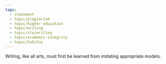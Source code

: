 ```yaml
---
tags:
  - statement
  - topic/plagiarism
  - topic/higher-education
  - topic/writing
  - topic/sla/writing
  - topic/academic-integrity
  - topic/habitus
---
```

Writing, like all arts, must first be learned from imitating appropriate models.